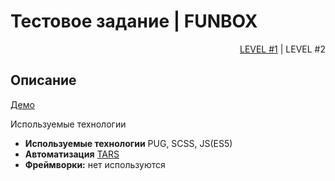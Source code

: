 # Тестовое задание | FUNBOX

<p align="right">
<a href="ANSWERS.md">LEVEL #1</a> | LEVEL #2
</p>


## Описание

[Демо](https://morethenlife.github.io/funbox/builds)

Используемые технологии

* **Используемые технологии** PUG, SCSS, JS(ES5)
* **Автоматизация** [TARS](https://github.com/tars/tars)
* **Фреймворки:** нет используются
